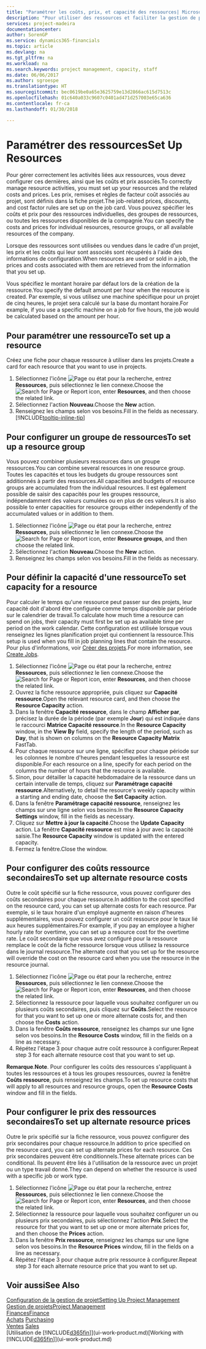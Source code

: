 ```yaml
---
title: "Paramétrer les coûts, prix, et capacité des ressources| Microsoft Docs"
description: "Pour utiliser des ressources et faciliter la gestion de projets, vous spécifiez les coûts et les prix des différents ressources ou groupes de ressources, et définissez la capacité ressource."
services: project-madeira
documentationcenter: 
author: SorenGP
ms.service: dynamics365-financials
ms.topic: article
ms.devlang: na
ms.tgt_pltfrm: na
ms.workload: na
ms.search.keywords: project management, capacity, staff
ms.date: 06/06/2017
ms.author: sgroespe
ms.translationtype: HT
ms.sourcegitcommit: bec0619be0a65e3625759e13d2866ac615d7513c
ms.openlocfilehash: 01c640a033c9607c0401ad471d257003e65ca636
ms.contentlocale: fr-ca
ms.lasthandoff: 01/30/2018

---
```

# <a name="set-up-resources"></a><span data-ttu-id="17348-103">Paramétrer des ressources</span><span class="sxs-lookup"><span data-stu-id="17348-103">Set Up Resources</span></span>
<span data-ttu-id="17348-104">Pour gérer correctement les activités liées aux ressources, vous devez configurer ces dernières, ainsi que les coûts et prix associés.</span><span class="sxs-lookup"><span data-stu-id="17348-104">To correctly manage resource activities, you must set up your resources and the related costs and prices.</span></span> <span data-ttu-id="17348-105">Les prix, remises et règles de facteur coût associés au projet, sont définis dans la fiche projet.</span><span class="sxs-lookup"><span data-stu-id="17348-105">The job-related prices, discounts, and cost factor rules are set up on the job card.</span></span> <span data-ttu-id="17348-106">Vous pouvez spécifier les coûts et prix pour des ressources individuelles, des groupes de ressources, ou toutes les ressources disponibles de la compagnie.</span><span class="sxs-lookup"><span data-stu-id="17348-106">You can specify the costs and prices for individual resources, resource groups, or all available resources of the company.</span></span>

<span data-ttu-id="17348-107">Lorsque des ressources sont utilisées ou vendues dans le cadre d'un projet, les prix et les coûts qui leur sont associés sont récupérés à l'aide des informations de configuration.</span><span class="sxs-lookup"><span data-stu-id="17348-107">When resources are used or sold in a job, the prices and costs associated with them are retrieved from the information that you set up.</span></span>

<span data-ttu-id="17348-108">Vous spécifiez le montant horaire par défaut lors de la création de la ressource.</span><span class="sxs-lookup"><span data-stu-id="17348-108">You specify the default amount per hour when the resource is created.</span></span> <span data-ttu-id="17348-109">Par exemple, si vous utilisez une machine spécifique pour un projet de cinq heures, le projet sera calculé sur la base du montant horaire.</span><span class="sxs-lookup"><span data-stu-id="17348-109">For example, if you use a specific machine on a job for five hours, the job would be calculated based on the amount per hour.</span></span>

## <a name="to-set-up-a-resource"></a><span data-ttu-id="17348-110">Pour paramétrer une ressource</span><span class="sxs-lookup"><span data-stu-id="17348-110">To set up a resource</span></span>
<span data-ttu-id="17348-111">Créez une fiche pour chaque ressource à utiliser dans les projets.</span><span class="sxs-lookup"><span data-stu-id="17348-111">Create a card for each resource that you want to use in projects.</span></span>

1. <span data-ttu-id="17348-112">Sélectionnez l'icône ![Page ou état pour la recherche](media/ui-search/search_small.png "icône Page ou état pour la recherche"), entrez **Ressources**, puis sélectionnez le lien connexe.</span><span class="sxs-lookup"><span data-stu-id="17348-112">Choose the ![Search for Page or Report](media/ui-search/search_small.png "Search for Page or Report icon") icon, enter **Resources**, and then choose the related link.</span></span>
2. <span data-ttu-id="17348-113">Sélectionnez l'action **Nouveau**.</span><span class="sxs-lookup"><span data-stu-id="17348-113">Choose the **New** action.</span></span>
3. <span data-ttu-id="17348-114">Renseignez les champs selon vos besoins.</span><span class="sxs-lookup"><span data-stu-id="17348-114">Fill in the fields as necessary.</span></span> [!INCLUDE[tooltip-inline-tip](includes/tooltip-inline-tip_md.md)]  

## <a name="to-set-up-a-resource-group"></a><span data-ttu-id="17348-115">Pour configurer un groupe de ressources</span><span class="sxs-lookup"><span data-stu-id="17348-115">To set up a resource group</span></span>
<span data-ttu-id="17348-116">Vous pouvez combiner plusieurs ressources dans un groupe ressources.</span><span class="sxs-lookup"><span data-stu-id="17348-116">You can combine several resources in one resource group.</span></span> <span data-ttu-id="17348-117">Toutes les capacités et tous les budgets du groupe ressources sont additionnés à partir des ressources.</span><span class="sxs-lookup"><span data-stu-id="17348-117">All capacities and budgets of resource groups are accumulated from the individual resources.</span></span> <span data-ttu-id="17348-118">Il est également possible de saisir des capacités pour les groupes ressource, indépendamment des valeurs cumulées ou en plus de ces valeurs.</span><span class="sxs-lookup"><span data-stu-id="17348-118">It is also possible to enter capacities for resource groups either independently of the accumulated values or in addition to them.</span></span>

1. <span data-ttu-id="17348-119">Sélectionnez l'icône ![Page ou état pour la recherche](media/ui-search/search_small.png "icône Page ou état pour la recherche"), entrez **Ressources**, puis sélectionnez le lien connexe.</span><span class="sxs-lookup"><span data-stu-id="17348-119">Choose the ![Search for Page or Report](media/ui-search/search_small.png "Search for Page or Report icon") icon, enter **Resource groups**, and then choose the related link.</span></span>
2. <span data-ttu-id="17348-120">Sélectionnez l'action **Nouveau**.</span><span class="sxs-lookup"><span data-stu-id="17348-120">Choose the **New** action.</span></span>
3. <span data-ttu-id="17348-121">Renseignez les champs selon vos besoins.</span><span class="sxs-lookup"><span data-stu-id="17348-121">Fill in the fields as necessary.</span></span>

## <a name="to-set-capacity-for-a-resource"></a><span data-ttu-id="17348-122">Pour définir la capacité d'une ressource</span><span class="sxs-lookup"><span data-stu-id="17348-122">To set capacity for a resource</span></span>
<span data-ttu-id="17348-123">Pour calculer le temps qu'une ressource peut passer sur des projets, leur capacité doit d'abord être configurée comme temps disponible par période sur le calendrier de travail.</span><span class="sxs-lookup"><span data-stu-id="17348-123">To calculate how much time a resource can spend on jobs, their capacity must first be set up as available time per period on the work calendar.</span></span> <span data-ttu-id="17348-124">Cette configuration est utilisée lorsque vous renseignez les lignes planification projet qui contiennent la ressource.</span><span class="sxs-lookup"><span data-stu-id="17348-124">This setup is used when you fill in job planning lines that contain the resource.</span></span> <span data-ttu-id="17348-125">Pour plus d'informations, voir [Créer des projets](projects-how-create-jobs.md).</span><span class="sxs-lookup"><span data-stu-id="17348-125">For more information, see [Create Jobs](projects-how-create-jobs.md).</span></span>

1. <span data-ttu-id="17348-126">Sélectionnez l'icône ![Page ou état pour la recherche](media/ui-search/search_small.png "icône Page ou état pour la recherche"), entrez **Ressources**, puis sélectionnez le lien connexe.</span><span class="sxs-lookup"><span data-stu-id="17348-126">Choose the ![Search for Page or Report](media/ui-search/search_small.png "Search for Page or Report icon") icon, enter **Resources**, and then choose the related link.</span></span>
2. <span data-ttu-id="17348-127">Ouvrez la fiche ressource appropriée, puis cliquez sur **Capacité ressource**.</span><span class="sxs-lookup"><span data-stu-id="17348-127">Open the relevant resource card, and then choose the **Resource Capacity** action.</span></span>
3. <span data-ttu-id="17348-128">Dans la fenêtre **Capacité ressource**, dans le champ **Afficher par**, précisez la durée de la période (par exemple **Jour**) qui est indiquée dans le raccourci **Matrice Capacité ressource**.</span><span class="sxs-lookup"><span data-stu-id="17348-128">In the **Resource Capacity** window, in the **View By** field, specify the length of the period, such as **Day**, that is shown on columns on the **Resource Capacity Matrix** FastTab.</span></span>
4. <span data-ttu-id="17348-129">Pour chaque ressource sur une ligne, spécifiez pour chaque période sur les colonnes le nombre d'heures pendant lesquelles la ressource est disponible.</span><span class="sxs-lookup"><span data-stu-id="17348-129">For each resource on a line, specify for each period on the columns the number of hours that the resource is available.</span></span>
5. <span data-ttu-id="17348-130">Sinon, pour détailler la capacité hebdomadaire de la ressource dans un certain intervalle de temps, cliquez sur **Paramétrage capacité ressource**.</span><span class="sxs-lookup"><span data-stu-id="17348-130">Alternatively, to detail the resource's weekly capacity within a starting and ending date, choose the **Set Capacity** action.</span></span>
6. <span data-ttu-id="17348-131">Dans la fenêtre **Paramétrage capacité ressource**, renseignez les champs sur une ligne selon vos besoins.</span><span class="sxs-lookup"><span data-stu-id="17348-131">In the **Resource Capacity Settings** window, fill in the fields as necessary.</span></span>
7. <span data-ttu-id="17348-132">Cliquez sur **Mettre à jour la capacité**.</span><span class="sxs-lookup"><span data-stu-id="17348-132">Choose the **Update Capacity** action.</span></span> <span data-ttu-id="17348-133">La fenêtre **Capacité ressource** est mise à jour avec la capacité saisie.</span><span class="sxs-lookup"><span data-stu-id="17348-133">The **Resource Capacity** window is updated with the entered capacity.</span></span>
8. <span data-ttu-id="17348-134">Fermez la fenêtre.</span><span class="sxs-lookup"><span data-stu-id="17348-134">Close the window.</span></span>

## <a name="to-set-up-alternate-resource-costs"></a><span data-ttu-id="17348-135">Pour configurer des coûts ressource secondaires</span><span class="sxs-lookup"><span data-stu-id="17348-135">To set up alternate resource costs</span></span>
<span data-ttu-id="17348-136">Outre le coût spécifié sur la fiche ressource, vous pouvez configurer des coûts secondaires pour chaque ressource.</span><span class="sxs-lookup"><span data-stu-id="17348-136">In addition to the cost specified on the resource card, you can set up alternate costs for each resource.</span></span> <span data-ttu-id="17348-137">Par exemple, si le taux horaire d'un employé augmente en raison d'heures supplémentaires, vous pouvez configurer un coût ressource pour le taux lié aux heures supplémentaires.</span><span class="sxs-lookup"><span data-stu-id="17348-137">For example, if you pay an employee a higher hourly rate for overtime, you can set up a resource cost for the overtime rate.</span></span> <span data-ttu-id="17348-138">Le coût secondaire que vous avez configuré pour la ressource remplace le coût de la fiche ressource lorsque vous utilisez la ressource dans le journal ressource.</span><span class="sxs-lookup"><span data-stu-id="17348-138">The alternate cost that you set up for the resource will override the cost on the resource card when you use the resource in the resource journal.</span></span>

1. <span data-ttu-id="17348-139">Sélectionnez l'icône ![Page ou état pour la recherche](media/ui-search/search_small.png "icône Page ou état pour la recherche"), entrez **Ressources**, puis sélectionnez le lien connexe.</span><span class="sxs-lookup"><span data-stu-id="17348-139">Choose the ![Search for Page or Report](media/ui-search/search_small.png "Search for Page or Report icon") icon, enter **Resources**, and then choose the related link.</span></span>  
2. <span data-ttu-id="17348-140">Sélectionnez la ressource pour laquelle vous souhaitez configurer un ou plusieurs coûts secondaires, puis cliquez sur **Coûts**.</span><span class="sxs-lookup"><span data-stu-id="17348-140">Select the resource for that you want to set up one or more alternate costs for, and then choose the **Costs** action.</span></span>  
3. <span data-ttu-id="17348-141">Dans la fenêtre **Coûts ressource**, renseignez les champs sur une ligne selon vos besoins.</span><span class="sxs-lookup"><span data-stu-id="17348-141">In the **Resource Costs** window, fill in the fields on a line as necessary.</span></span>  
4. <span data-ttu-id="17348-142">Répétez l'étape 3 pour chaque autre coût ressource à configurer.</span><span class="sxs-lookup"><span data-stu-id="17348-142">Repeat step 3 for each alternate resource cost that you want to set up.</span></span>

<span data-ttu-id="17348-143">**Remarque**.</span><span class="sxs-lookup"><span data-stu-id="17348-143">**Note**.</span></span> <span data-ttu-id="17348-144">Pour configurer les coûts des ressources s'appliquant à toutes les ressources et à tous les groupes ressources, ouvrez la fenêtre **Coûts ressource**, puis renseignez les champs.</span><span class="sxs-lookup"><span data-stu-id="17348-144">To set up resource costs that will apply to all resources and resource groups, open the **Resource Costs** window and fill in the fields.</span></span>

## <a name="to-set-up-alternate-resource-prices"></a><span data-ttu-id="17348-145">Pour configurer le prix des ressources secondaires</span><span class="sxs-lookup"><span data-stu-id="17348-145">To set up alternate resource prices</span></span>
<span data-ttu-id="17348-146">Outre le prix spécifié sur la fiche ressource, vous pouvez configurer des prix secondaires pour chaque ressource.</span><span class="sxs-lookup"><span data-stu-id="17348-146">In addition to price specified on the resource card, you can set up alternate prices for each resource.</span></span> <span data-ttu-id="17348-147">Ces prix secondaires peuvent être conditionnels.</span><span class="sxs-lookup"><span data-stu-id="17348-147">These alternate prices can be conditional.</span></span> <span data-ttu-id="17348-148">Ils peuvent être liés à l'utilisation de la ressource avec un projet ou un type travail donné.</span><span class="sxs-lookup"><span data-stu-id="17348-148">They can depend on whether the resource is used with a specific job or work type.</span></span>

1. <span data-ttu-id="17348-149">Sélectionnez l'icône ![Page ou état pour la recherche](media/ui-search/search_small.png "icône Page ou état pour la recherche"), entrez **Ressources**, puis sélectionnez le lien connexe.</span><span class="sxs-lookup"><span data-stu-id="17348-149">Choose the ![Search for Page or Report](media/ui-search/search_small.png "Search for Page or Report icon") icon, enter **Resources**, and then choose the related link.</span></span>
2. <span data-ttu-id="17348-150">Sélectionnez la ressource pour laquelle vous souhaitez configurer un ou plusieurs prix secondaires, puis sélectionnez l'action **Prix**.</span><span class="sxs-lookup"><span data-stu-id="17348-150">Select the resource for that you want to set up one or more alternate prices for, and then choose the **Prices** action.</span></span>
3. <span data-ttu-id="17348-151">Dans la fenêtre **Prix ressource**, renseignez les champs sur une ligne selon vos besoins.</span><span class="sxs-lookup"><span data-stu-id="17348-151">In the **Resource Prices** window, fill in the fields on a line as necessary.</span></span>
4. <span data-ttu-id="17348-152">Répétez l'étape 3 pour chaque autre prix ressource à configurer.</span><span class="sxs-lookup"><span data-stu-id="17348-152">Repeat step 3 for each alternate resource price that you want to set up.</span></span>

## <a name="see-also"></a><span data-ttu-id="17348-153">Voir aussi</span><span class="sxs-lookup"><span data-stu-id="17348-153">See Also</span></span>
[<span data-ttu-id="17348-154">Configuration de la gestion de projet</span><span class="sxs-lookup"><span data-stu-id="17348-154">Setting Up Project Management</span></span>](projects-setup-projects.md)  
[<span data-ttu-id="17348-155">Gestion de projets</span><span class="sxs-lookup"><span data-stu-id="17348-155">Project Management</span></span>](projects-manage-projects.md)  
[<span data-ttu-id="17348-156">Finances</span><span class="sxs-lookup"><span data-stu-id="17348-156">Finance</span></span>](finance.md)  
<span data-ttu-id="17348-157">[Achats](purchasing-manage-purchasing.md)       </span><span class="sxs-lookup"><span data-stu-id="17348-157">[Purchasing](purchasing-manage-purchasing.md)       </span></span>  
<span data-ttu-id="17348-158">[Ventes](sales-manage-sales.md)    </span><span class="sxs-lookup"><span data-stu-id="17348-158">[Sales](sales-manage-sales.md)    </span></span>  
<span data-ttu-id="17348-159">[Utilisation de [!INCLUDE[d365fin](includes/d365fin_md.md)]](ui-work-product.md)</span><span class="sxs-lookup"><span data-stu-id="17348-159">[Working with [!INCLUDE[d365fin](includes/d365fin_md.md)]](ui-work-product.md)</span></span>  

